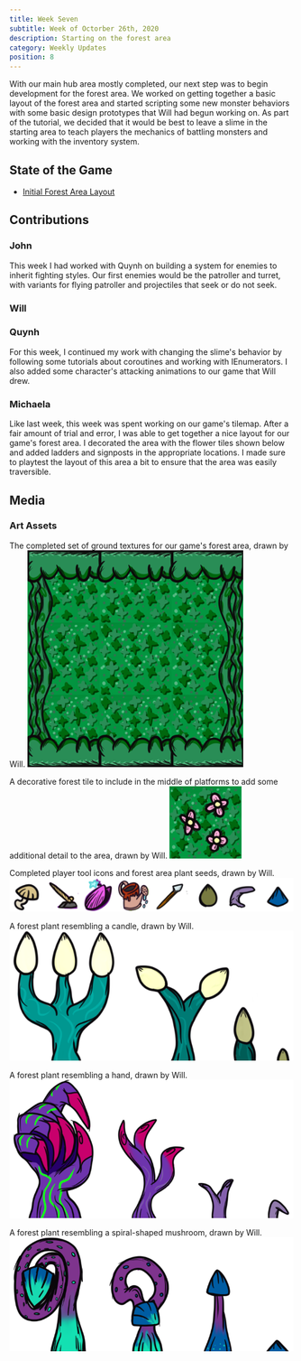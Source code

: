 ```yaml
---
title: Week Seven
subtitle: Week of Octorber 26th, 2020
description: Starting on the forest area
category: Weekly Updates
position: 8
---
```


With our main hub area mostly completed, our next step was to begin development for the forest area. We worked on getting together a basic layout of the forest area and started scripting some new monster behaviors with some basic design prototypes that Will had begun working on. As part of the tutorial, we decided that it would be best to leave a slime in the starting area to teach players the mechanics of battling monsters and working with the inventory system.

## State of the Game
- [Initial Forest Area Layout](./media/week-7/forest-area-preview.png)

## Contributions

### John

This week I had worked with Quynh on building a system for enemies to inherit fighting styles. Our first enemies would be the patroller and turret, with variants for flying patroller and projectiles that seek or do not seek.

### Will

### Quynh
For this week, I continued my work with changing the slime's behavior by following some tutorials about coroutines and working with IEnumerators. I also added some character's attacking animations to our game that Will drew. 
### Michaela
Like last week, this week was spent working on our game's tilemap. After a fair amount of trial and error, I was able to get together a nice layout for our game's forest area. I decorated the area with the flower tiles shown below and added ladders and signposts in the appropriate locations. I made sure to playtest the layout of this area a bit to ensure that the area was easily traversible.

## Media

### Art Assets
The completed set of ground textures for our game's forest area, drawn by Will.
<img src="./media/week-7/forest-tileset.png" />

A decorative forest tile to include in the middle of platforms to add some additional detail to the area, drawn by Will.
<img src="./media/week-7/forest-flowers.png" />

Completed player tool icons and forest area plant seeds, drawn by Will.
<img src="./media/week-7/inventory-items.png" />

A forest plant resembling a candle, drawn by Will.
<img src="./media/week-7/plant-candle.png" />

A forest plant resembling a hand, drawn by Will.
<img src="./media/week-7/plant-hand.png" />

A forest plant resembling a spiral-shaped mushroom, drawn by Will.
<img src="./media/week-7/plant-spiral.png" />
